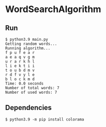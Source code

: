 # WordSearchAlgorithm

## Run

```Shell
$ python3.9 main.py
Getting random words...
Running algorithm...
f p u f e a r
a e a q v g m
u r a r k h l
l i e k t i i
t o u b d m v
r d f v y l e
b l o c k m d
Time: 0.0 seconds
Number of total words: 7
Number of used words: 7
```

## Dependencies

```Shell
$ python3.9 -m pip install colorama
```
